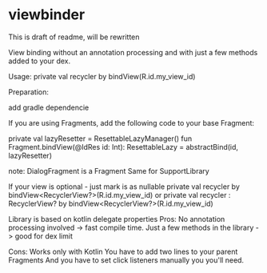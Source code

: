 # viewbinder

This is draft of readme, will be rewritten

View binding without an annotation processing and with just a few methods added to your dex.

Usage:
private val recycler by bindView<RecyclerView>(R.id.my_view_id)

Preparation:

add gradle dependencie

If you are using Fragments, add the following code to your base Fragment:

private val lazyResetter = ResettableLazyManager()
fun<T> Fragment.bindView(@IdRes id: Int): ResettableLazy<T> = abstractBind(id, lazyResetter)

note: DialogFragment is a Fragment
Same for SupportLibrary

If your view is optional - just mark is as nullable
private val recycler by bindView<RecyclerView?>(R.id.my_view_id)
or
private val recycler : RecyclerView?  by bindView<RecyclerView?>(R.id.my_view_id)

Library is based on kotlin delegate properties
Pros: 
No annotation processing involved -> fast compile time.
Just a few methods in the library -> good for dex limit

Cons: 
Works only with Kotlin
You have to add two lines to your parent Fragments
And you have to set click listeners manually you you'll need.
